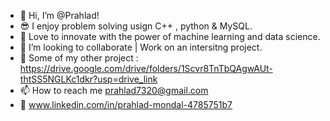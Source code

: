 - 👋 Hi, I’m @Prahlad!
- 😎 I enjoy problem solving usign C++ , python & MySQL.
- 🌱 Love to innovate with the power of machine learning and data science.
- 💞️ I’m looking to collaborate | Work on an intersitng project.
- 📌 Some of my other project : https://drive.google.com/drive/folders/1Scvr8TnTbQAgwAUt-thtSS5NGLKc1dkr?usp=drive_link
- 📫 How to reach me prahlad7320@gmail.com
- 📠 www.linkedin.com/in/prahlad-mondal-4785751b7

<!---
Prahlad-sw/Prahlad-sw is a ✨ special ✨ repository because its `README.md` (this file) appears on your GitHub profile.
You can click the Preview link to take a look at your changes.
--->
